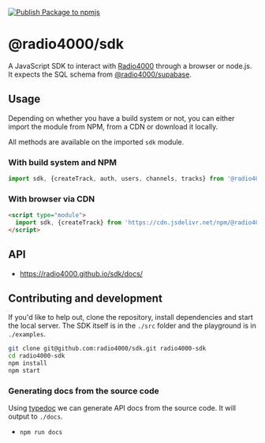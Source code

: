 [![Publish Package to npmjs](https://github.com/radio4000/sdk/actions/workflows/publish-to-npm-registry.yml/badge.svg)](https://github.com/radio4000/sdk/actions/workflows/publish-to-npm-registry.yml)

# @radio4000/sdk

A JavaScript SDK to interact with [Radio4000](https://radio4000.com) through a browser or node.js.  
It expects the SQL schema from [@radio4000/supabase](https://github.com/radio4000/supabase).

## Usage 

Depending on whether you have a build system or not, you can either import the module from NPM, from a CDN or download it locally.

All methods are available on the imported `sdk` module.

### With build system and NPM

```js
import sdk, {createTrack, auth, users, channels, tracks} from '@radio4000/sdk'
```

### With browser via CDN

```html
<script type="module">
  import sdk, {createTrack} from 'https://cdn.jsdelivr.net/npm/@radio4000/sdk'
</script>
```

## API

- https://radio4000.github.io/sdk/docs/

## Contributing and development

If you'd like to help out, clone the repository, install dependencies and start the local server. The SDK itself is in the `./src` folder and the playground is in `./examples`.

```bash
git clone git@github.com:radio4000/sdk.git radio4000-sdk
cd radio4000-sdk
npm install
npm start
```

### Generating docs from the source code

Using [typedoc](https://github.com/TypeStrong/typedoc) we can generate API docs from the source code. It will output to `./docs`.

- `npm run docs`
